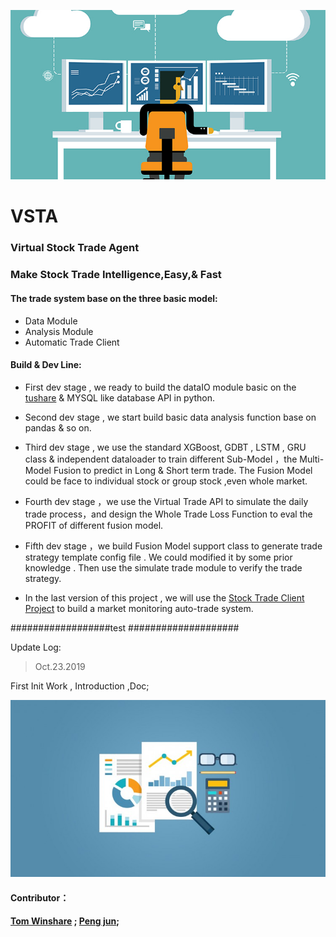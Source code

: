 
![](./DocResources/2.png)
# VSTA
### Virtual Stock Trade Agent

### **Make Stock Trade Intelligence,Easy,& Fast**

#### The trade system base on the three basic model:
* Data Module
* Analysis Module
* Automatic Trade Client

#### Build & Dev Line:
* First dev stage , we ready to build the dataIO module basic on the [tushare](https://github.com/waditu/tushare) & MYSQL like database API in python.

* Second dev stage , we start build basic data analysis function base on pandas & so on.

 * Third dev stage , we use the standard XGBoost, GDBT , LSTM , GRU class & independent dataloader to train different Sub-Model ，the Multi-Model Fusion to predict in Long & Short term trade. The Fusion Model could be face to individual stock or group stock ,even whole market.

* Fourth dev stage ，we use the Virtual Trade API to simulate the daily trade process，and design the Whole Trade Loss Function to eval the PROFIT of different fusion model.

 * Fifth dev stage ，we build Fusion Model support class to generate trade strategy template config file . We could modified it by some prior knowledge . Then use the simulate trade module to verify the trade strategy.

* In the last version of this project , we will use the [Stock Trade Client Project](https://github.com/shidenggui/easytrader) to build a market monitoring auto-trade system.


##################test  ####################




Update Log:

> Oct.23.2019

First Init Work , Introduction ,Doc;







![](./DocResources/1.jpg)




#### Contributor：

####  [Tom Winshare](https://github.com/OOXXXXOO) ; [Peng jun]();
